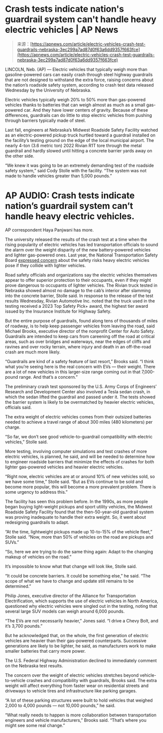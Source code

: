 <!--yml
category: 未分类
date: 2024-05-27 14:30:46
-->

# Crash tests indicate nation's guardrail system can't handle heavy electric vehicles | AP News

> 来源：[https://apnews.com/article/electric-vehicles-crash-test-guardrails-nebraska-3ec299a7ad87d0f63a6dd9357f663fce](https://apnews.com/article/electric-vehicles-crash-test-guardrails-nebraska-3ec299a7ad87d0f63a6dd9357f663fce)

LINCOLN, Neb. (AP) — Electric vehicles that typically weigh more than gasoline-powered cars can easily crash through steel highway guardrails that are not designed to withstand the extra force, raising concerns about the nation’s roadside safety system, according to crash test data released Wednesday by the University of Nebraska.

Electric vehicles typically weigh 20% to 50% more than gas-powered vehicles thanks to batteries that can weigh almost as much as a small gas-powered car. And they have lower centers of gravity. Because of these differences, guardrails can do little to stop electric vehicles from pushing through barriers typically made of steel.

Last fall, engineers at Nebraska’s Midwest Roadside Safety Facility watched as an electric-powered pickup truck hurtled toward a guardrail installed on the facility’s testing ground on the edge of the local municipal airport. The nearly 4-ton (3.6 metric ton) 2022 Rivian R1T tore through the metal guardrail and hardly slowed until hitting a concrete barrier yards away on the other side.

“We knew it was going to be an extremely demanding test of the roadside safety system,” said Cody Stolle with the facility. “The system was not made to handle vehicles greater than 5,000 pounds.”

# AP AUDIO: Crash tests indicate nation’s guardrail system can’t handle heavy electric vehicles.

AP correspondent Haya Panjwani has more.

The university released the results of the crash test at a time when the rising popularity of electric vehicles has led transportation officials to sound the alarm over the weight disparity of the new battery-powered vehicles and lighter gas-powered ones. Last year, the National Transportation Safety Board [expressed concern](https://apnews.com/article/technology-road-safety-national-transportation-board-automotive-accidents-dd5c4260f68e9f5dcb430a02cc939f6b) about the safety risks heavy electric vehicles pose if they collide with lighter vehicles.

Road safety officials and organizations say the electric vehicles themselves appear to offer superior protection to their occupants, even if they might prove dangerous to occupants of lighter vehicles. The Rivian truck tested in Nebraska showed almost no damage to the cab’s interior after slamming into the concrete barrier, Stolle said. In response to the release of the test results Wednesday, Rivian Automotive Inc. noted that the truck used in the testing received a 2023 Top Safety Pick+ award, the highest tier award issued by the Insurance Institute for Highway Safety.

But the entire purpose of guardrails, found along tens of thousands of miles of roadway, is to help keep passenger vehicles from leaving the road, said Michael Brooks, executive director of the nonprofit Center for Auto Safety. Guardrails are intended to keep cars from careening off the road at critical areas, such as over bridges and waterways, near the edges of cliffs and ravines and over rocky terrain, where injury and death in an off-the-road crash are much more likely.

“Guardrails are kind of a safety feature of last resort,” Brooks said. “I think what you’re seeing here is the real concern with EVs — their weight. There are a lot of new vehicles in this larger-size range coming out in that 7,000-pound range. And that’s a concern.”

The preliminary crash test sponsored by the U.S. Army Corps of Engineers’ Research and Development Center also involved a Tesla sedan crash, in which the sedan lifted the guardrail and passed under it. The tests showed the barrier system is likely to be overmatched by heavier electric vehicles, officials said.

The extra weight of electric vehicles comes from their outsized batteries needed to achieve a travel range of about 300 miles (480 kilometers) per charge.

“So far, we don’t see good vehicle-to-guardrail compatibility with electric vehicles,” Stolle said.

More testing, involving computer simulations and test crashes of more electric vehicles, is planned, he said, and will be needed to determine how to engineer roadside barriers that minimize the effects of crashes for both lighter gas-powered vehicles and heavier electric vehicles.

“Right now, electric vehicles are at or around 10% of new vehicles sold, so we have some time,” Stolle said. “But as EVs continue to be sold and become more popular, this will become a more prevalent problem. There is some urgency to address this.”

The facility has seen this problem before. In the 1990s, as more people began buying light-weight pickups and sport utility vehicles, the Midwest Roadside Safety Facility found that the then-50-year-old guardrail system was proving inadequate to handle their extra weight. So, it went about redesigning guardrails to adapt.

“At the time, lightweight pickups made up 10-to-15% of the vehicle fleet,” Stolle said. “Now, more than 50% of vehicles on the road are pickups and SUVs.”

“So, here we are trying to do the same thing again: Adapt to the changing makeup of vehicles on the road.”

It’s impossible to know what that change will look like, Stolle said.

“It could be concrete barriers. It could be something else,” he said. “The scope of what we have to change and update still remains to be determined.”

Philip Jones, executive director of the Alliance for Transportation Electrification, which supports the use of electric vehicles in North America, questioned why electric vehicles were singled out in the testing, noting that several large SUV models can weigh around 6,000 pounds.

“The EVs are not necessarily heavier,” Jones said. “I drive a Chevy Bolt, and it’s 3,700 pounds.”

But he acknowledged that, on the whole, the first generation of electric vehicles are heavier than their gas-powered counterparts. Successive generations are likely to be lighter, he said, as manufacturers work to make smaller batteries that carry more power.

The U.S. Federal Highway Administration declined to immediately comment on the Nebraska test results.

The concern over the weight of electric vehicles stretches beyond vehicle-to-vehicle crashes and compatibility with guardrails, Brooks said. The extra weight will affect everything from faster wear on residential streets and driveways to vehicle tires and infrastructure like parking garages.

“A lot of these parking structures were built to hold vehicles that weighed 2,000 to 4,000 pounds — not 10,000 pounds,” he said.

“What really needs to happen is more collaboration between transportation engineers and vehicle manufacturers,” Brooks said. “That’s where you might see some real change.”
